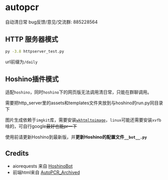 # autopcr
自动清日常
bug反馈/意见/交流群: 885228564

## HTTP 服务器模式

```bash
py -3.8 httpserver_test.py
```

url前缀为`/daily`

## Hoshino插件模式

适配`hoshino`，同时`hoshino`下的网页版无法调用清日常，只能在群聊调用。

需要把http_server里的assets和templates文件夹放到与hoshino的run.py同目录下

图片生成依赖于`imgkit`库，需要安装[`wkhtmltoimage`](https://wkhtmltopdf.org/downloads.html)，`linux`可能还需要安装`xvfb`啥的，可自行google~~最好也能pr一下~~

使用前请更新Hoshino到最新版，并**更新Hoshino的配置文件`__bot__.py`**

## Credits
- aiorequests 来自 [HoshinoBot](https://github.com/Ice-Cirno/HoshinoBot)
- 前端html来自 [AutoPCR_Archived](https://github.com/watermellye/AutoPCR_Archived)
